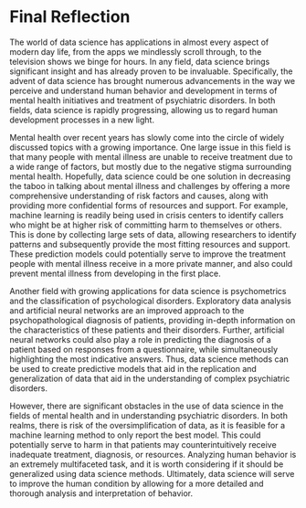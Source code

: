 # Final Reflection

The world of data science has applications in almost every aspect of modern day life, from the apps we mindlessly scroll through, to the television shows we binge for hours. In any field, data science brings significant insight and has already proven to be invaluable. Specifically, the advent of data science has brought numerous advancements in the way we perceive and understand human behavior and development in terms of mental health initiatives and treatment of psychiatric disorders. In both fields, data science is rapidly progressing, allowing us to regard human development processes in a new light. 

Mental health over recent years has slowly come into the circle of widely discussed topics with a growing importance. One large issue in this field is that many people with mental illness are unable to receive treatment due to a wide range of factors, but mostly due to the negative stigma surrounding mental health. Hopefully, data science could be one solution in decreasing the taboo in talking about mental illness and challenges by offering a more comprehensive understanding of risk factors and causes, along with providing more confidential forms of resources and support. For example, machine learning is readily being used in crisis centers to identify callers who might be at higher risk of committing harm to themselves or others. This is done by collecting large sets of data, allowing researchers to identify patterns and subsequently provide the most fitting resources and support. These prediction models could potentially serve to improve the treatment people with mental illness receive in a more private manner, and also could prevent mental illness from developing in the first place.

Another field with growing applications for data science is psychometrics and the classification of psychological disorders. Exploratory data analysis and artificial neural networks are an improved approach to the psychopathological diagnosis of patients, providing in-depth information on the characteristics of these patients and their disorders. Further, artificial neural networks could also play a role in predicting the diagnosis of a patient based on responses from a questionnaire, while simultaneously highlighting the most indicative answers. Thus, data science methods can be used to create predictive models that aid in the replication and generalization of data that aid in the understanding of complex psychiatric disorders.

However, there are significant obstacles in the use of data science in the fields of mental health and in understanding psychiatric disorders. In both realms, there is risk of the oversimplification of data, as it is feasible for a machine learning method to only report the best model. This could potentially serve to harm in that patients may counterintuitively receive inadequate treatment, diagnosis, or resources. Analyzing human behavior is an extremely multifaceted task, and it is worth considering if it should be generalized using data science methods. Ultimately, data science will serve to improve the human condition by allowing for a more detailed and thorough analysis and interpretation of behavior.






















